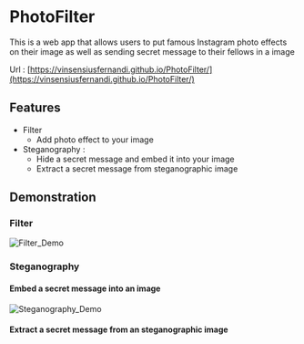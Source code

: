 # PhotoFilter
This is a web app that allows users to put famous Instagram photo effects on their image 
as well as sending secret message to their fellows in a image

Url : [https://vinsensiusfernandi.github.io/PhotoFilter/](https://vinsensiusfernandi.github.io/PhotoFilter/)

## Features
* Filter
  * Add photo effect to your image
* Steganography : 
  * Hide a secret message and embed it into your image
  * Extract a secret message from steganographic image
## Demonstration
### Filter
![Filter_Demo](http://res.cloudinary.com/jlaja/image/upload/v1532581861/Filter.gif)

### Steganography
#### Embed a secret message into an image
![Steganography_Demo](http://res.cloudinary.com/jlaja/image/upload/v1532584918/Steg_Hide.gif)
#### Extract a secret message from an steganographic image


